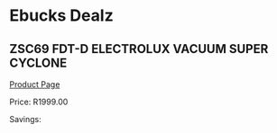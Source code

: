 
# Ebucks Dealz
## ZSC69 FDT-D ELECTROLUX VACUUM SUPER CYCLONE
[Product Page](https://www.ebucks.com/web/shop/productSelected.do?prodId=1173037283&catId=998409624)

Price: R1999.00

Savings: 


	